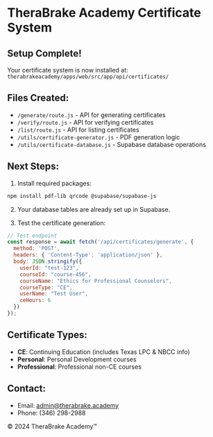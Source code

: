 # TheraBrake Academy Certificate System

## Setup Complete!

Your certificate system is now installed at:
`therabrakeacademy/apps/web/src/app/api/certificates/`

## Files Created:
- `/generate/route.js` - API for generating certificates
- `/verify/route.js` - API for verifying certificates
- `/list/route.js` - API for listing certificates
- `/utils/certificate-generator.js` - PDF generation logic
- `/utils/certificate-database.js` - Supabase database operations

## Next Steps:

1. Install required packages:
```bash
npm install pdf-lib qrcode @supabase/supabase-js
```

2. Your database tables are already set up in Supabase.

3. Test the certificate generation:
```javascript
// Test endpoint
const response = await fetch('/api/certificates/generate', {
  method: 'POST',
  headers: { 'Content-Type': 'application/json' },
  body: JSON.stringify({
    userId: "test-123",
    courseId: "course-456",
    courseName: "Ethics for Professional Counselors",
    courseType: "CE",
    userName: "Test User",
    ceHours: 6
  })
});
```

## Certificate Types:
- **CE**: Continuing Education (includes Texas LPC & NBCC info)
- **Personal**: Personal Development courses
- **Professional**: Professional non-CE courses

## Contact:
- Email: admin@therabrake.academy
- Phone: (346) 298-2988

© 2024 TheraBrake Academy™
